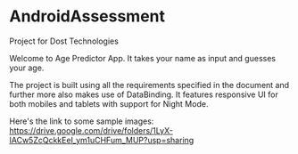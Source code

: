 # AndroidAssessment
Project for Dost Technologies

Welcome to Age Predictor App. It takes your name as input and guesses your age.

The project is built using all the requirements specified in the document and further more also makes use of DataBinding.
It features responsive UI for both mobiles and tablets with support for Night Mode.

Here's the link to some sample images: https://drive.google.com/drive/folders/1LyX-IACw5ZcQckkEeI_ym1uCHFum_MUP?usp=sharing
